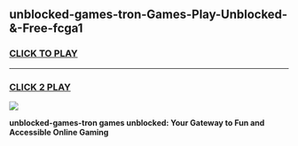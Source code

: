 
## unblocked-games-tron-Games-Play-Unblocked-&-Free-fcga1
<h3>
<a href="https://premium76.site?title=unblocked-games-tron&ref=24A">CLICK TO PLAY</a></h3>
<hr>

<h3>
<a href="https://premium76.site?title=unblocked-games-tron&ref=24A">CLICK 2 PLAY</a>
  
</h3>

<a href="https://premium76.site?title=unblocked-games-tron&ref=24A"><img src="https://clearcache.store/games.png"></a>


**unblocked-games-tron games unblocked: Your Gateway to Fun and Accessible Online Gaming**
